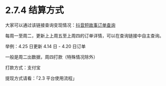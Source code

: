 # 2.7.4 结算方式

大家可以通过该链接查询变现情况：[抖音短故事订单查询](https://jinshuju.net/f/PJYw52/s/hMoSL0)

每周一至周二，更新上上周五至上周四的订单详情，可以在查询链接中自主查询。

举例：4.25 日更新 4.14 日 - 4.20 日订单

一般是周二出数据，周四打款（特殊情况除外）

打款方式：支付宝

提现方式请看：「2.3 平台使用流程」